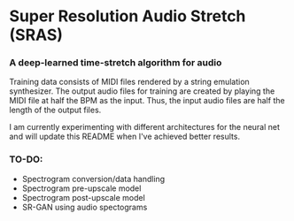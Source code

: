 # Super Resolution Audio Stretch (SRAS)
### A deep-learned time-stretch algorithm for audio

Training data consists of MIDI files rendered by a string emulation synthesizer. The output audio files for training are created by playing the MIDI file at half the BPM as the input. Thus, the input audio files are half the length of the output files.

I am currently experimenting with different architectures for the neural net and will update this README when I've achieved better results.

### TO-DO:
- Spectrogram conversion/data handling
- Spectrogram pre-upscale model
- Spectrogram post-upscale model
- SR-GAN using audio spectograms
